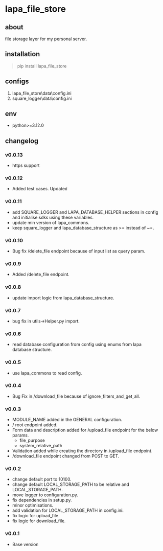 # lapa_file_store

## about

file storage layer for my personal server.

## installation

> pip install lapa_file_store

## configs

1. lapa_file_store\data\config.ini
2. square_logger\data\config.ini

## env

- python>=3.12.0

## changelog

### v0.0.13

- https support

### v0.0.12

- Added test cases. Updated

### v0.0.11

- add SQUARE_LOGGER and LAPA_DATABASE_HELPER sections in config and initialise sdks using these variables.
- update min version of lapa_commons.
- keep square_logger and lapa_database_structure as >= instead of ~=.

### v0.0.10

- Bug fix /delete_file endpoint because of input list as query param.

### v0.0.9

- Added /delete_file endpoint.

### v0.0.8

- update import logic from lapa_database_structure.

### v0.0.7

- bug fix in utils->Helper.py import.

### v0.0.6

- read database configuration from config using enums from lapa database structure.

### v0.0.5

- use lapa_commons to read config.

### v0.0.4

- Bug Fix in /download_file because of ignore_filters_and_get_all.

### v0.0.3

- MODULE_NAME added in the GENERAL configuration.
- / root endpoint added.
- Form data and description added for /upload_file endpoint for the below params.
    - file_purpose
    - system_relative_path
- Validation added while creating the directory in /upload_file endpoint.
- /download_file endpoint changed from POST to GET.

### v0.0.2

- change default port to 10100.
- change default LOCAL_STORAGE_PATH to be relative and LOCAL_STORAGE_PATH.
- move logger to configuration.py.
- fix dependencies in setup.py.
- minor optimisations.
- add validation for LOCAL_STORAGE_PATH in config.ini.
- fix logic for upload_file.
- fix logic for download_file.

### v0.0.1

- Base version
